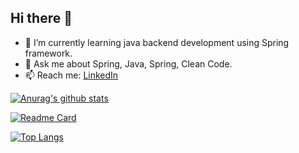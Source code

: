 ## Hi there 👋

- 🌱 I’m currently learning java backend development using Spring framework.
- 💬 Ask me about Spring, Java, Spring, Clean Code.
- 📫 Reach me: [LinkedIn](https://www.linkedin.com/in/mostafa-yehya-a150b783/)


[![Anurag's github stats](https://github-readme-stats.vercel.app/api?username=Mostafayehya&show_icons=true&count_private=true&theme=cobalt2)](https://github.com/anuraghazra/github-readme-stats)

[![Readme Card](https://github-readme-stats.vercel.app/api/pin/?username=Mostafayehya&repo=github-readme-stats&theme=cobalt2)](https://github.com/Mostafayehya/CleanCodes)

[![Top Langs](https://github-readme-stats.vercel.app/api/top-langs/?username=Mostafayehya&langs_count=5)](https://github.com/anuraghazra/github-readme-stats)



<!--
**Mostafayehya/Mostafayehya** is a ✨ _special_ ✨ repository because its `README.md` (this file) appears on your GitHub profile.

Here are some ideas to get you started:

- 🔭 I’m currently working on ...
- 👯 I’m looking to collaborate on ...
- 🤔 I’m looking for help with ...
- 💬 Ask me about ...
- 📫 How to reach me: ...
- 😄 Pronouns: ...
- ⚡ Fun fact: ...
-->
